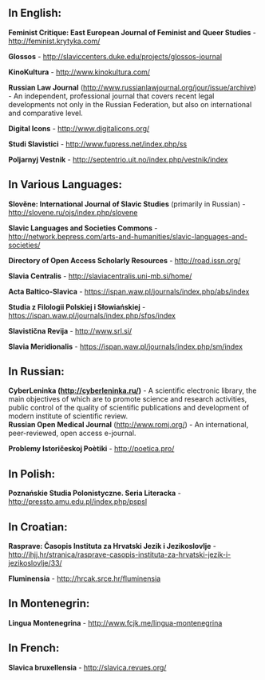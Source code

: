 ## In English:

**Feminist Critique: East European Journal of Feminist and Queer Studies** - http://feminist.krytyka.com/

**Glossos** - http://slaviccenters.duke.edu/projects/glossos-journal

**KinoKultura** - http://www.kinokultura.com/

**Russian Law Journal** (http://www.russianlawjournal.org/jour/issue/archive) - An independent, professional journal that covers recent legal developments not only in the Russian Federation, but also on international and comparative level. 

**Digital Icons** - http://www.digitalicons.org/

**Studi Slavistici** - http://www.fupress.net/index.php/ss
 
**Poljarnyj Vestnik** - http://septentrio.uit.no/index.php/vestnik/index

 
## In Various Languages: 

**Slověne: International Journal of Slavic Studies** (primarily in Russian) - http://slovene.ru/ojs/index.php/slovene

**Slavic Languages and Societies Commons** - http://network.bepress.com/arts-and-humanities/slavic-languages-and-societies/
 
**Directory of Open Access Scholarly Resources** - http://road.issn.org/

**Slavia Centralis** - http://slaviacentralis.uni-mb.si/home/

**Acta Baltico-Slavica** - https://ispan.waw.pl/journals/index.php/abs/index

**Studia z Filologii Polskiej i Słowiańskiej** - https://ispan.waw.pl/journals/index.php/sfps/index

**Slavistična Revija** - http://www.srl.si/

**Slavia Meridionalis** - https://ispan.waw.pl/journals/index.php/sm/index


## In Russian: 

**CyberLeninka (http://cyberleninka.ru/)** - A scientific electronic library, the main objectives of which are to promote science and research activities, public control of the quality of scientific publications and development of modern institute of scientific review.  
**Russian Open Medical Journal** (http://www.romj.org/) - An international, peer-reviewed, open access e-journal.

**Problemy Istoričeskoj Poètiki** - http://poetica.pro/


## In Polish:

**Poznańskie Studia Polonistyczne. Seria Literacka** - http://pressto.amu.edu.pl/index.php/pspsl


## In Croatian:

**Rasprave: Časopis Instituta za Hrvatski Jezik i Jezikoslovlje** - http://ihjj.hr/stranica/rasprave-casopis-instituta-za-hrvatski-jezik-i-jezikoslovlje/33/

**Fluminensia** - http://hrcak.srce.hr/fluminensia


## In Montenegrin:

**Lingua Montenegrina** - http://www.fcjk.me/lingua-montenegrina


## In French:

**Slavica bruxellensia** - http://slavica.revues.org/
